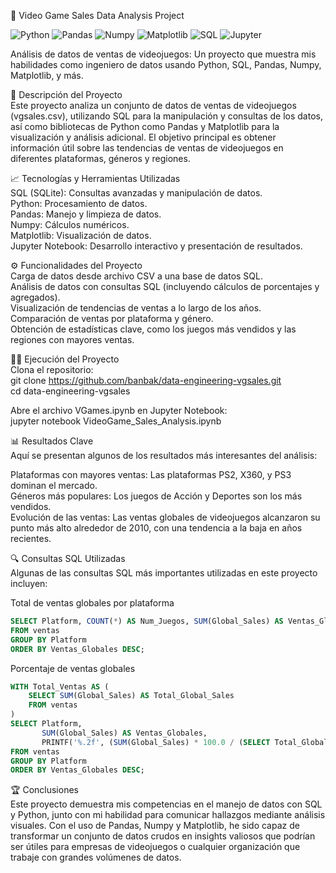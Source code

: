 🚀 Video Game Sales Data Analysis Project

![Python](https://img.shields.io/badge/Python-3.8-blue.svg)
![Pandas](https://img.shields.io/badge/Pandas-1.3.3-orange.svg)
![Numpy](https://img.shields.io/badge/Numpy-1.21.2-blue.svg)
![Matplotlib](https://img.shields.io/badge/Matplotlib-3.4.3-green.svg)
![SQL](https://img.shields.io/badge/SQL-SQLite-yellow.svg)
![Jupyter](https://img.shields.io/badge/Jupyter-Notebook-orange.svg)

Análisis de datos de ventas de videojuegos: Un proyecto que muestra mis habilidades como ingeniero de datos usando Python, SQL, Pandas, Numpy, Matplotlib, y más.

📄 Descripción del Proyecto<br>
Este proyecto analiza un conjunto de datos de ventas de videojuegos (vgsales.csv), utilizando SQL para la manipulación y consultas de los datos, así como bibliotecas de Python como Pandas y Matplotlib para la visualización y análisis adicional. El objetivo principal es obtener información útil sobre las tendencias de ventas de videojuegos en diferentes plataformas, géneros y regiones.

📈 Tecnologías y Herramientas Utilizadas<br>
SQL (SQLite): Consultas avanzadas y manipulación de datos.<br>
Python: Procesamiento de datos.<br>
Pandas: Manejo y limpieza de datos.<br>
Numpy: Cálculos numéricos.<br>
Matplotlib: Visualización de datos.<br>
Jupyter Notebook: Desarrollo interactivo y presentación de resultados.<br>

⚙️ Funcionalidades del Proyecto<br>
Carga de datos desde archivo CSV a una base de datos SQL.<br>
Análisis de datos con consultas SQL (incluyendo cálculos de porcentajes y agregados).<br>
Visualización de tendencias de ventas a lo largo de los años.<br>
Comparación de ventas por plataforma y género.<br>
Obtención de estadísticas clave, como los juegos más vendidos y las regiones con mayores ventas.<br>

🧑‍💻 Ejecución del Proyecto<br>
Clona el repositorio:<br>
git clone https://github.com/banbak/data-engineering-vgsales.git<br>
cd data-engineering-vgsales<br>

Abre el archivo VGames.ipynb en Jupyter Notebook:<br>
jupyter notebook VideoGame_Sales_Analysis.ipynb<br>

📊 Resultados Clave<br>
Aquí se presentan algunos de los resultados más interesantes del análisis:<br>

Plataformas con mayores ventas: Las plataformas PS2, X360, y PS3 dominan el mercado.<br>
Géneros más populares: Los juegos de Acción y Deportes son los más vendidos.<br>
Evolución de las ventas: Las ventas globales de videojuegos alcanzaron su punto más alto alrededor de 2010, con una tendencia a la baja en años recientes.<br>

🔍 Consultas SQL Utilizadas<br>
Algunas de las consultas SQL más importantes utilizadas en este proyecto incluyen:<br>

Total de ventas globales por plataforma
```sql
SELECT Platform, COUNT(*) AS Num_Juegos, SUM(Global_Sales) AS Ventas_Globales
FROM ventas
GROUP BY Platform
ORDER BY Ventas_Globales DESC;
```
Porcentaje de ventas globales
```sql
WITH Total_Ventas AS (
    SELECT SUM(Global_Sales) AS Total_Global_Sales
    FROM ventas
)
SELECT Platform, 
       SUM(Global_Sales) AS Ventas_Globales, 
       PRINTF('%.2f', (SUM(Global_Sales) * 100.0 / (SELECT Total_Global_Sales FROM Total_Ventas))) AS Pct_Ventas_Globales
FROM ventas
GROUP BY Platform
ORDER BY Ventas_Globales DESC;
```
🏆 Conclusiones<br>
Este proyecto demuestra mis competencias en el manejo de datos con SQL y Python, junto con mi habilidad para comunicar hallazgos mediante análisis visuales. Con el uso de Pandas, Numpy y Matplotlib, he sido capaz de transformar un conjunto de datos crudos en insights valiosos que podrían ser útiles para empresas de videojuegos o cualquier organización que trabaje con grandes volúmenes de datos.
